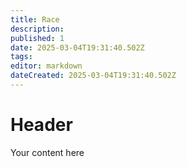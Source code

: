 ```yaml
---
title: Race
description: 
published: 1
date: 2025-03-04T19:31:40.502Z
tags: 
editor: markdown
dateCreated: 2025-03-04T19:31:40.502Z
---
```


# Header
Your content here